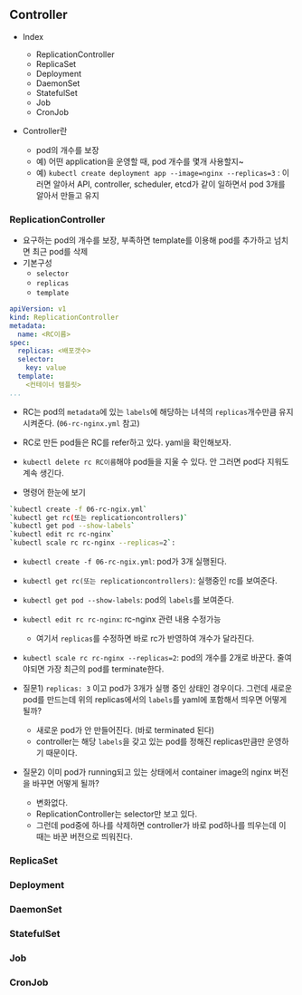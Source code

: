 ## Controller
- Index
    - ReplicationController
    - ReplicaSet
    - Deployment
    - DaemonSet
    - StatefulSet
    - Job
    - CronJob

- Controller란
    - pod의 개수를 보장
    - 예) 어떤 application을 운영할 때, pod 개수를 몇개 사용할지~
    - 예) `kubectl create deployment app --image=nginx --replicas=3` : 이러면 알아서 API, controller, scheduler, etcd가 같이 일하면서 pod 3개를 알아서 만들고 유지

### ReplicationController
- 요구하는 pod의 개수를 보장, 부족하면 template를 이용해 pod를 추가하고 넘치면 최근 pod를 삭제
- 기본구성
    - `selector`
    - `replicas`
    - `template`

```yaml
apiVersion: v1
kind: ReplicationController
metadata:
  name: <RC이름>
spec:
  replicas: <배포갯수>
  selector:
    key: value
  template:
    <컨테이너 템플릿>
...
```

- RC는 pod의 `metadata`에 있는 `labels`에 해당하는 녀셕의 `replicas`개수만큼 유지시켜준다. (`06-rc-nginx.yml` 참고)
- RC로 만든 pod들은 RC를 refer하고 있다. yaml을 확인해보자.
- `kubectl delete rc RC이름`해야 pod들을 지울 수 있다. 안 그러면 pod다 지워도 계속 생긴다.

- 명령어 한눈에 보기
```bash
`kubectl create -f 06-rc-ngix.yml`
`kubectl get rc(또는 replicationcontrollers)`
`kubectl get pod --show-labels`
`kubectl edit rc rc-nginx`
`kubectl scale rc rc-nginx --replicas=2`:
```
- `kubectl create -f 06-rc-ngix.yml`: pod가 3개 실행된다.
- `kubectl get rc(또는 replicationcontrollers)`: 실행중인 rc를 보여준다.
- `kubectl get pod --show-labels`: pod의 `labels`를 보여준다.
- `kubectl edit rc rc-nginx`: rc-nginx 관련 내용 수정가능
    - 여기서 `replicas`를 수정하면 바로 rc가 반영하여 개수가 달라진다.
- `kubectl scale rc rc-nginx --replicas=2`: pod의 개수를 2개로 바꾼다. 줄여야되면 가장 최근의 pod를 terminate한다.

- 질문1) `replicas: 3` 이고 pod가 3개가 실행 중인 상태인 경우이다. 그런데 새로운 pod를 만드는데 위의 replicas에서의 `labels`를 yaml에 포함해서 띄우면 어떻게 될까?
    - 새로운 pod가 안 만들어진다. (바로 terminated 된다)
    - controller는 해당 `labels`을 갖고 있는 pod를 정해진 replicas만큼만 운영하기 때문이다.
- 질문2) 이미 pod가 running되고 있는 상태에서 container image의 nginx 버전을 바꾸면 어떻게 될까?
    - 변화없다.
    - ReplicationController는 selector만 보고 있다.
    - 그런데 pod중에 하나를 삭제하면 controller가 바로 pod하나를 띄우는데 이 때는 바꾼 버전으로 띄워진다.

### ReplicaSet
### Deployment
### DaemonSet
### StatefulSet
### Job
### CronJob